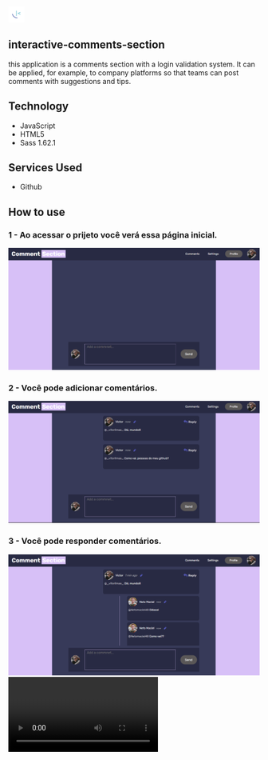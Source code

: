 ![Logo](https://github.com/Victorlima1488/interactive-comments-section/blob/master/interactive-comments-section-main/readme/Logo.png)

## interactive-comments-section
this application is a comments section with a login validation system. It can be applied, for example, to company platforms so that teams can post comments with suggestions and tips.

## Technology
* JavaScript
* HTML5
* Sass 1.62.1

## Services Used
* Github

## How to use
### 1 - Ao acessar o prijeto você verá essa página inicial.
![Main page](https://github.com/Victorlima1488/interactive-comments-section/blob/master/interactive-comments-section-main/readme/Captura%20de%20tela%202023-05-16%20231602.png)
### 2 - Você pode adicionar comentários.
![comments](https://github.com/Victorlima1488/interactive-comments-section/blob/master/interactive-comments-section-main/readme/Captura%20de%20tela%202023-05-16%20231730.png)
### 3 - Você pode responder comentários.
![Reply Comments](https://github.com/Victorlima1488/interactive-comments-section/blob/master/interactive-comments-section-main/readme/Captura%20de%20tela%202023-05-16%20231836.png)
![Theme](https://github.com/Victorlima1488/interactive-comments-section/blob/master/interactive-comments-section-main/readme/2023-05-16%2023-20-14.mkv)
